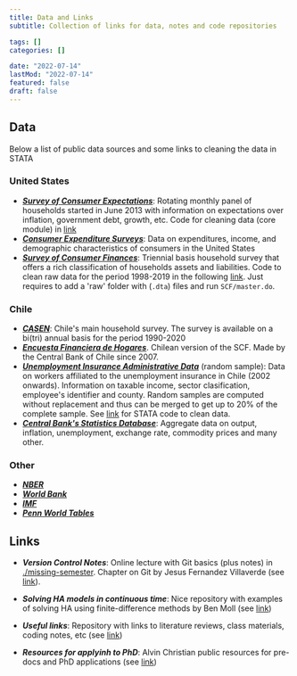 ```yaml
---
title: Data and Links
subtitle: Collection of links for data, notes and code repositories

tags: []
categories: []

date: "2022-07-14"
lastMod: "2022-07-14"
featured: false
draft: false
---
```


## Data

Below a list of public data sources and some links to cleaning the data in STATA
### United States
- [***Survey of Consumer Expectations***](https://www.newyorkfed.org/microeconomics/sce#/): Rotating monthly panel of households started in June 2013 with information on expectations over inflation, government debt, growth, etc. Code for cleaning data (core module) in [link](https://github.com/lucas-rosso/Data_Cleaning_Codes)
- [***Consumer Expenditure Surveys***](https://www.bls.gov/cex/): Data on expenditures, income, and demographic characteristics of consumers in the United States
- [***Survey of Consumer Finances***](https://www.federalreserve.gov/econres/scfindex.htm): Triennial basis household survey that offers a rich classification of households assets and liabilities. Code to clean raw data for the period 1998-2019 in the following [link](https://github.com/lucas-rosso/Data_Cleaning_Codes). Just requires to add a 'raw' folder with (`.dta`) files and run `SCF/master.do`.

### Chile 
- [***CASEN***](http://observatorio.ministeriodesarrollosocial.gob.cl/encuesta-casen): Chile's main household survey. The survey is available on a bi(tri) annual basis for the period 1990-2020
- [***Encuesta Financiera de Hogares***](https://www.efhweb.cl/). Chilean version of the SCF. Made by the Central Bank of Chile since 2007.
- [***Unemployment Insurance Administrative Data***](https://github.com/lucas-rosso/Codes) (random sample): Data on workers affiliated to the unemployment insurance in Chile (2002 onwards). Information on taxable income, sector clasification, employee's identifier and county. Random samples are computed without replacement and thus can be merged to get up to 20% of the complete sample. See [link](https://github.com/lucas-rosso/Data_Cleaning_Codes) for STATA code to clean data.
- [***Central Bank's Statistics Database***](https://si3.bcentral.cl/siete): Aggregate data on output, inflation, unemployment, exchange rate, commodity prices and many other.

### Other
- [***NBER***](https://www.nber.org/research/data?page=1&perPage=50)
- [***World Bank***](https://data.worldbank.org/)
- [***IMF***](https://data.imf.org/?sk=388dfa60-1d26-4ade-b505-a05a558d9a42&sId=1479329132316)
- [***Penn World Tables***](https://www.rug.nl/ggdc/productivity/pwt/)
## Links
- ***Version Control Notes***: Online lecture with Git basics (plus notes) in [./missing-semester](https://missing.csail.mit.edu/2020/version-control/). Chapter on Git by Jesus Fernandez Villaverde (see [link](https://www.sas.upenn.edu/~jesusfv/Chapter_HPC_5_Git.pdf)).

- ***Solving HA models in continuous time***: Nice repository with examples of solving HA using finite-difference methods by Ben Moll (see [link](https://benjaminmoll.com/codes/))

- ***Useful links***: Repository with links to literature reviews, class materials, coding notes, etc (see [link](https://christinecai.github.io/items/PublicGoods.html))

- ***Resources for applyinh to PhD***: Alvin Christian public resources for pre-docs and PhD applications (see [link](https://www.alvinchristian.com/resources))